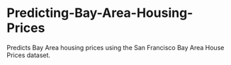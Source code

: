 # Predicting-Bay-Area-Housing-Prices
Predicts Bay Area housing prices using the San Francisco Bay Area House Prices dataset.
